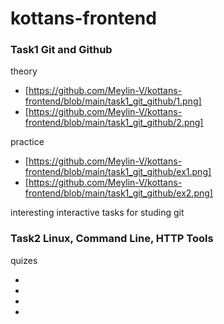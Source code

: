 # kottans-frontend

### Task1 Git and Github
theory
* [https://github.com/Meylin-V/kottans-frontend/blob/main/task1_git_github/1.png] 
* [https://github.com/Meylin-V/kottans-frontend/blob/main/task1_git_github/2.png] 

practice
* [https://github.com/Meylin-V/kottans-frontend/blob/main/task1_git_github/ex1.png] 
* [https://github.com/Meylin-V/kottans-frontend/blob/main/task1_git_github/ex2.png] 

interesting interactive tasks for studing git


### Task2 Linux, Command Line, HTTP Tools
quizes
* [quiz 1]: https://github.com/Meylin-V/kottans-frontend/blob/main/task2_linux/q1.png
* [quiz 2]: https://github.com/Meylin-V/kottans-frontend/blob/main/task2_linux/q1.png
* [quiz 3]: https://github.com/Meylin-V/kottans-frontend/blob/main/task2_linux/q1.png
* [quiz 4]: https://github.com/Meylin-V/kottans-frontend/blob/main/task2_linux/q1.png